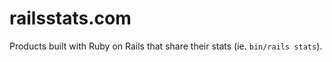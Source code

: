 # railsstats.com

Products built with Ruby on Rails that share their stats (ie. `bin/rails stats`).
